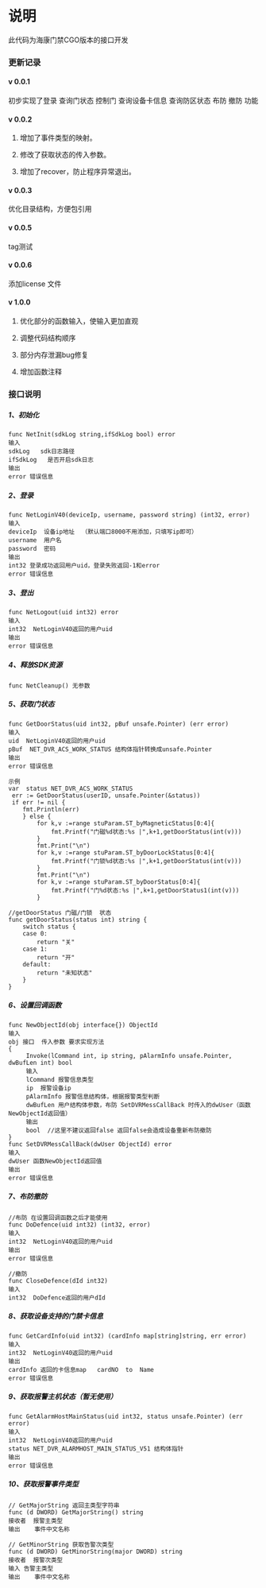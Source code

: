 # 说明

此代码为海康门禁CGO版本的接口开发

### 更新记录

#### v 0.0.1

初步实现了登录 查询门状态 控制门 查询设备卡信息   查询防区状态 布防  撤防 功能

#### v 0.0.2

1. 增加了事件类型的映射。

2. 修改了获取状态的传入参数。

3. 增加了recover，防止程序异常退出。

#### v 0.0.3

优化目录结构，方便包引用

#### v 0.0.5

tag测试

#### v 0.0.6

添加license 文件

#### v 1.0.0

1. 优化部分的函数输入，使输入更加直观

2. 调整代码结构顺序

3. 部分内存泄漏bug修复

4. 增加函数注释

### 接口说明

##### **1、初始化**

```
func NetInit(sdkLog string,ifSdkLog bool) error
输入
sdkLog   sdk日志路径 
ifSdkLog   是否开启sdk日志
输出
error 错误信息
```

##### 2、登录

```
func NetLoginV40(deviceIp, username, password string) (int32, error) 
输入
deviceIp  设备ip地址  （默认端口8000不用添加，只填写ip即可）
username  用户名
password  密码
输出
int32 登录成功返回用户uid，登录失败返回-1和error
error 错误信息
```

##### 3、登出

```
func NetLogout(uid int32) error
输入
int32  NetLoginV40返回的用户uid
输出
error 错误信息
```

##### 4、释放SDK资源

```
func NetCleanup() 无参数
```

##### 5、获取门状态

```
func GetDoorStatus(uid int32, pBuf unsafe.Pointer) (err error)
输入
uid  NetLoginV40返回的用户uid
pBuf  NET_DVR_ACS_WORK_STATUS 结构体指针转换成unsafe.Pointer
输出
error 错误信息

示例  
var  status NET_DVR_ACS_WORK_STATUS
 err := GetDoorStatus(userID, unsafe.Pointer(&status))
 if err != nil {
	fmt.Println(err)
	} else {
		for k,v :=range stuParam.ST_byMagneticStatus[0:4]{
			fmt.Printf("门磁%d状态:%s |",k+1,getDoorStatus(int(v)))
		}
		fmt.Print("\n")
		for k,v :=range stuParam.ST_byDoorLockStatus[0:4]{
			fmt.Printf("门锁%d状态:%s |",k+1,getDoorStatus(int(v)))
		}
		fmt.Print("\n")
		for k,v :=range stuParam.ST_byDoorStatus[0:4]{
			fmt.Printf("门%d状态:%s |",k+1,getDoorStatus1(int(v)))
		}
			
//getDoorStatus 门磁/门锁  状态
func getDoorStatus(status int) string {
	switch status {
	case 0:
		return "关"
	case 1:
		return "开"
	default:
		return "未知状态"
	}
}
```

##### 6、设置回调函数

```
func NewObjectId(obj interface{}) ObjectId
输入
obj 接口  传入参数 要求实现方法 
{    
     Invoke(lCommand int, ip string, pAlarmInfo unsafe.Pointer, dwBufLen int) bool
     输入
     lCommand 报警信息类型
     ip  报警设备ip
     pAlarmInfo 报警信息结构体，根据报警类型判断
     dwBufLen 用户结构体参数，布防 SetDVRMessCallBack 时传入的dwUser（函数NewObjectId返回值）
     输出
     bool  //这里不建议返回false 返回false会造成设备重新布防撤防
}
func SetDVRMessCallBack(dwUser ObjectId) error
输入
dwUser 函数NewObjectId返回值
输出
error 错误信息
```

##### 7、布防撤防

```
//布防 在设置回调函数之后才能使用
func DoDefence(uid int32) (int32, error)
输入
int32  NetLoginV40返回的用户uid
输出
error 错误信息

//撤防 
func CloseDefence(dId int32) 
输入
int32  DoDefence返回的用户dId
```

##### 8、获取设备支持的门禁卡信息

```
func GetCardInfo(uid int32) (cardInfo map[string]string, err error) 
输入
int32  NetLoginV40返回的用户uid
输出
cardInfo 返回的卡信息map   cardNO  to  Name
error 错误信息
```

##### 9、获取报警主机状态（暂无使用）

```
func GetAlarmHostMainStatus(uid int32, status unsafe.Pointer) (err error)
输入
int32  NetLoginV40返回的用户uid
status NET_DVR_ALARMHOST_MAIN_STATUS_V51 结构体指针
输出
error 错误信息
```

##### 10、获取报警事件类型

```
// GetMajorString 返回主类型字符串
func (d DWORD) GetMajorString() string
接收者  报警主类型
输出    事件中文名称

// GetMinorString 获取告警次类型
func (d DWORD) GetMinorString(major DWORD) string
接收者  报警次类型
输入 告警主类型
输出    事件中文名称
```

